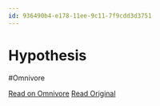 ```yaml
---
id: 936490b4-e178-11ee-9c11-7f9cdd3d3751
---
```


# Hypothesis
#Omnivore

[Read on Omnivore](https://omnivore.app/me/hypothesis-18e3982a864)
[Read Original](https://hypothes.is/a/dtfGeOFzEe6CVJs-fepjYw)

